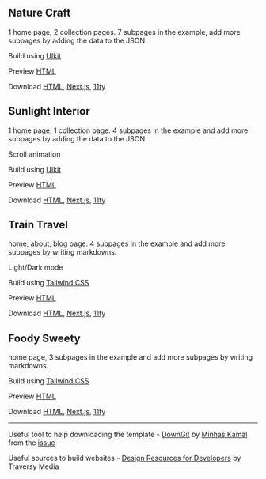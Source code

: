 ## Nature Craft
1 home page, 2 collection pages. 7 subpages in the example, add more subpages by adding the data to the JSON.

Build using [UIkit](https://getuikit.com/)

Preview [HTML](https://zummon.github.io/website-template/nature-craft/html/index.html)

Download
 [HTML](https://downgit.github.io/#/home?url=https://github.com/zummon/website-template/tree/master/nature-craft/html),
 [Next.js](https://downgit.github.io/#/home?url=https://github.com/zummon/website-template/tree/master/nature-craft/nextjs),
 [11ty](https://downgit.github.io/#/home?url=https://github.com/zummon/website-template/tree/master/nature-craft/eleventy)


## Sunlight Interior
1 home page, 1 collection page. 4 subpages in the example and add more subpages by adding the data to the JSON.

Scroll animation

Build using [UIkit](https://getuikit.com/)

Preview [HTML](https://zummon.github.io/website-template/sunlight-interior/html/index.html)

Download
 [HTML](https://downgit.github.io/#/home?url=https://github.com/zummon/website-template/tree/master/sunlight-interior/html),
 [Next.js](https://downgit.github.io/#/home?url=https://github.com/zummon/website-template/tree/master/sunlight-interior/nextjs),
 [11ty](https://downgit.github.io/#/home?url=https://github.com/zummon/website-template/tree/master/sunlight-interior/eleventy)


## Train Travel
home, about, blog page. 4 subpages in the example and add more subpages by writing markdowns.

Light/Dark mode

Build using [Tailwind CSS](https://tailwindcss.com/)

Preview [HTML](https://zummon.github.io/website-template/train-travel/html/index.html)

Download
 [HTML](https://downgit.github.io/#/home?url=https://github.com/zummon/website-template/tree/master/train-travel/html),
 [Next.js](https://downgit.github.io/#/home?url=https://github.com/zummon/website-template/tree/master/train-travel/nextjs),
 [11ty](https://downgit.github.io/#/home?url=https://github.com/zummon/website-template/tree/master/train-travel/eleventy)


## Foody Sweety
home page, 3 subpages in the example and add more subpages by writing markdowns.

Build using [Tailwind CSS](https://tailwindcss.com/)

Preview [HTML](https://zummon.github.io/website-template/foody-sweety/html/index.html)

Download
 [HTML](https://downgit.github.io/#/home?url=https://github.com/zummon/website-template/tree/master/foody-sweety/html),
 [Next.js](https://downgit.github.io/#/home?url=https://github.com/zummon/website-template/tree/master/foody-sweety/nextjs),
 [11ty](https://downgit.github.io/#/home?url=https://github.com/zummon/website-template/tree/master/foody-sweety/eleventy)


---

Useful tool to help downloading the template - [DownGit](https://downgit.github.io/) by [Minhas Kamal](https://stackoverflow.com/users/4684058/minhas-kamal) from the [issue](https://stackoverflow.com/questions/7106012/)

Useful sources to build websites - [Design Resources for Developers](https://github.com/bradtraversy/design-resources-for-developers) by Traversy Media
